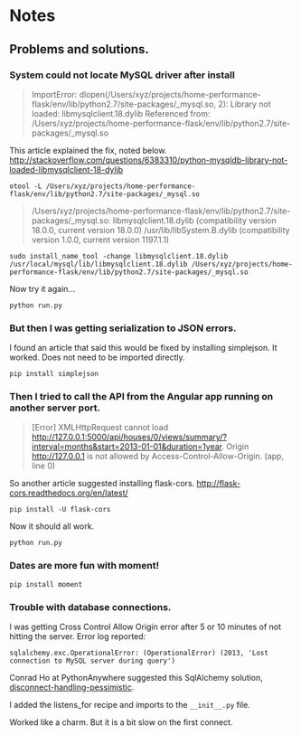 # Notes

## Problems and solutions.

### System could not locate MySQL driver after install

> ImportError: dlopen(/Users/xyz/projects/home-performance-flask/env/lib/python2.7/site-packages/_mysql.so, 2): Library not loaded: libmysqlclient.18.dylib
>   Referenced from: /Users/xyz/projects/home-performance-flask/env/lib/python2.7/site-packages/_mysql.so

This article explained the fix, noted below. http://stackoverflow.com/questions/6383310/python-mysqldb-library-not-loaded-libmysqlclient-18-dylib

`otool -L /Users/xyz/projects/home-performance-flask/env/lib/python2.7/site-packages/_mysql.so`

>/Users/xyz/projects/home-performance-flask/env/lib/python2.7/site-packages/_mysql.so:
>	libmysqlclient.18.dylib (compatibility version 18.0.0, current version 18.0.0)
>	/usr/lib/libSystem.B.dylib (compatibility version 1.0.0, current version 1197.1.1)
	
`sudo install_name_tool -change libmysqlclient.18.dylib /usr/local/mysql/lib/libmysqlclient.18.dylib /Users/xyz/projects/home-performance-flask/env/lib/python2.7/site-packages/_mysql.so`

Now try it again...

`python run.py`

### But then I was getting serialization to JSON errors.

I found an article that said this would be fixed by installing simplejson. It worked. Does not need to be imported directly.

`pip install simplejson`

### Then I tried to call the API from the Angular app running on another server port. 

> [Error] XMLHttpRequest cannot load http://127.0.0.1:5000/api/houses/0/views/summary/?interval=months&start=2013-01-01&duration=1year. Origin http://127.0.0.1 is not allowed by Access-Control-Allow-Origin. (app, line 0)

So another article suggested installing flask-cors. http://flask-cors.readthedocs.org/en/latest/

`pip install -U flask-cors`

Now it should all work.

`python run.py`

### Dates are more fun with moment!

`pip install moment`

### Trouble with database connections.

I was getting Cross Control Allow Origin error after 5 or 10 minutes of not hitting the server. Error log reported:

`sqlalchemy.exc.OperationalError: (OperationalError) (2013, 'Lost connection to MySQL server during query')`

Conrad Ho at PythonAnywhere suggested this SqlAlchemy solution, [disconnect-handling-pessimistic](http://docs.sqlalchemy.org/en/rel_0_8/core/pooling.html#disconnect-handling-pessimistic).

I added the listens_for recipe and imports to the `__init__.py` file.

Worked like a charm. But it is a bit slow on the first connect.

